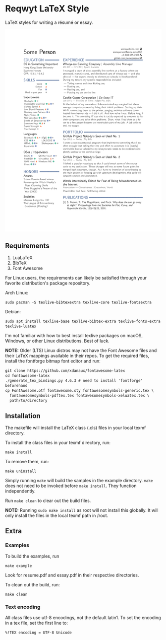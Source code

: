 # Reqwyt LaTeX Style

LaTeX styles for writing a résumé or essay.

![Resume Screenshot](resume.svg)


## Requirements

1. LuaLaTeX
2. BibTeX
3. Font Awesome

For Linux users, the requirements can likely be satisfied through your favorite
distribution's package repository.

Arch Linux:
```
sudo pacman -S texlive-bibtexextra texlive-core texlive-fontsextra
```

Debian:
```
sudo apt install texlive-base texlive-bibtex-extra texlive-fonts-extra texlive-luatex
```

I'm not familiar with how to best install texlive packages on macOS, Windows,
or other Linux distributions. Best of luck.

**NOTE:** Older (LTS) Linux distros may not have the Font Awesome files and
their LaTeX mappings available in their repos. To get the required files,
install the fontforge bitmap font editor and run:

```
git clone https://github.com/xdanaux/fontawesome-latex
cd fontawesome-latex
./generate_tex_bindings.py 4.6.3 # need to install 'fontforge' beforehand
cp FontAwesome.otf fontawesome.sty fontawesomesymbols-generic.tex \
  fontawesomesymbols-pdftex.tex fontawesomesymbols-xeluatex.tex \
  path/to/directory
```


## Installation

The makefile will install the LaTeX class (.cls) files in your local texmf
directory.

To install the class files in your texmf directory, run:
```
make install
```

To remove them, run:
```
make uninstall
```

Simply running `make` will build the samples in the example directory. `make`
does not need to be invoked before `make install`. They function independently.

Run `make clean` to clear out the build files.

**NOTE:** Running `sudo make install` as root will not install this globally.
It will only install the files in the local texmf path in /root.


## Extra

### Examples

To build the examples, run
```
make example
```

Look for resume.pdf and essay.pdf in their respective directories.

To clean out the build, run:
```
make clean
```

### Text encoding

All class files use utf-8 encodings, not the default latin1. To set the
encoding in a tex file, set the first line to:
```
%!TEX encoding = UTF-8 Unicode
```
